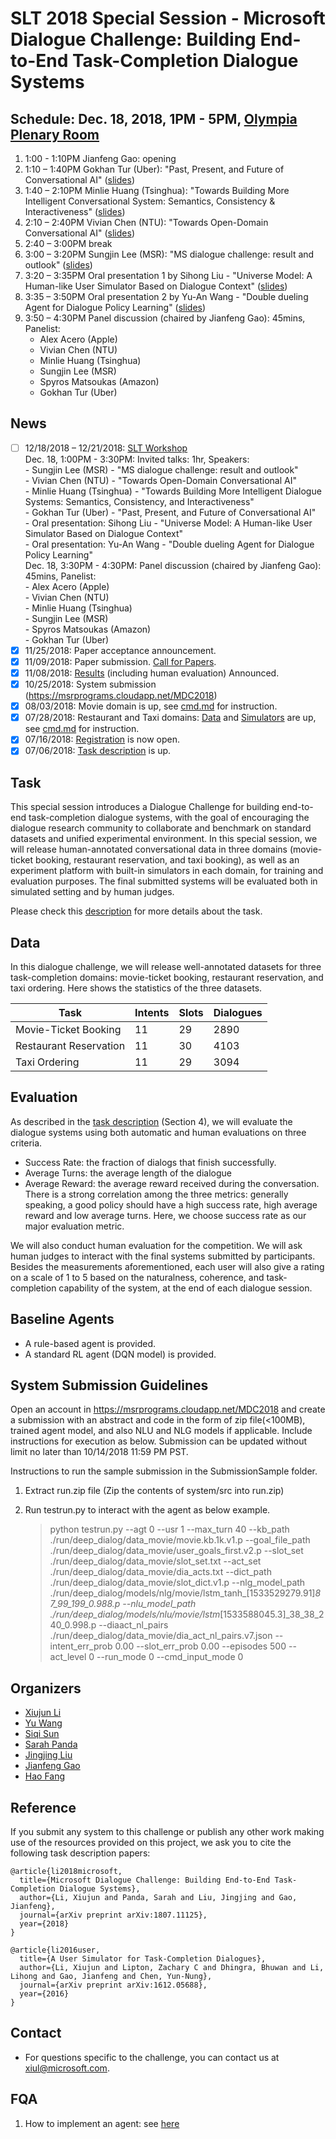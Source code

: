 # SLT 2018 Special Session - Microsoft Dialogue Challenge: Building End-to-End Task-Completion Dialogue Systems

## Schedule: Dec. 18, 2018, 1PM - 5PM,  [Olympia Plenary Room](http://www.slt2018.org/technical-programme/)
1.  1:00 - 1:10PM Jianfeng Gao: opening<br/>
2.  1:10 – 1:40PM Gokhan Tur (Uber): "Past, Present, and Future of Conversational AI" ([slides]())<br/>
3.  1:40 – 2:10PM Minlie Huang (Tsinghua): "Towards Building More Intelligent Conversational System: Semantics, Consistency & Interactiveness" ([slides](./slides/2018-SLT-Tsinghua-MinlieHuang.pptx))<br/>
4.  2:10 – 2:40PM Vivian Chen (NTU): "Towards Open-Domain Conversational AI" ([slides](./slides/181217_SLT-MSChallenge_Vivian.pptx))<br/>
5.  2:40 – 3:00PM break<br/>
6.  3:00 – 3:20PM Sungjin Lee (MSR): "MS dialogue challenge: result and outlook" ([slides](./slides/MS_dialog_challenge_result_outlook_sungjin.pptx))<br/>
7.  3:20 – 3:35PM Oral presentation 1 by Sihong Liu - "Universe Model: A Human-like User Simulator Based on Dialogue Context" ([slides](./slides/Oral_ppt_sihong_liu.pptx))<br/>
8.  3:35 – 3:50PM Oral presentation 2 by Yu-An Wang - "Double dueling Agent for Dialogue Policy Learning" ([slides](./slides/Oral_slides_yu-an_wang.pptx))<br/>
9.  3:50 – 4:30PM Panel discussion (chaired by Jianfeng Gao): 45mins, Panelist:<br/>
    - Alex Acero (Apple)<br/>
    - Vivian Chen (NTU)<br/>
    - Minlie Huang (Tsinghua)<br/>
    - Sungjin Lee (MSR)<br/>
    - Spyros Matsoukas (Amazon)<br/>
    - Gokhan Tur (Uber)<br/>


## News
- [ ] 12/18/2018 – 12/21/2018: [SLT Workshop](http://www.slt2018.org/news/)<br/>
      Dec. 18, 1:00PM - 3:30PM: Invited talks: 1hr, Speakers: <br/>
        - Sungjin Lee (MSR) - "MS dialogue challenge: result and outlook"<br/>
        - Vivian Chen (NTU) - "Towards Open-Domain Conversational AI"<br/>
        - Minlie Huang (Tsinghua) - "Towards Building More Intelligent Dialogue Systems: Semantics, Consistency, and Interactiveness"<br/> 
        - Gokhan Tur (Uber) - "Past, Present, and Future of Conversational AI"<br/>
        - Oral presentation: Sihong Liu - "Universe Model: A Human-like User Simulator Based on Dialogue Context"<br/>
        - Oral presentation: Yu-An Wang - "Double dueling Agent for Dialogue Policy Learning"<br/>
      Dec. 18, 3:30PM - 4:30PM: Panel discussion (chaired by Jianfeng Gao): 45mins, Panelist: <br/>
        - Alex Acero (Apple)<br/>
        - Vivian Chen (NTU)<br/>
        - Minlie Huang (Tsinghua)<br/>
        - Sungjin Lee (MSR)<br/>
        - Spyros Matsoukas (Amazon)<br/>
        - Gokhan Tur (Uber)<br/>
- [x] 11/25/2018: Paper acceptance announcement.
- [x] 11/09/2018: Paper submission. [Call for Papers](https://github.com/xiul-msr/e2e_dialog_challenge/blob/master/SLT%202018%20-%20MS%20Dialogue%20Challenge%20-%20CFP.pdf).
- [x] 11/08/2018: [Results](https://xiul-msr.github.io/e2e_dialog_challenge/board/leaderboard) (including human evaluation) Announced.
- [x] 10/25/2018: System submission (https://msrprograms.cloudapp.net/MDC2018)
- [x] 08/03/2018: Movie domain is up, see [cmd.md](https://github.com/xiul-msr/e2e_dialog_challenge/blob/master/cmd.md) for instruction.
- [x] 07/28/2018: Restaurant and Taxi domains: [Data](https://github.com/xiul-msr/e2e_dialog_challenge/data/) and [Simulators](https://github.com/xiul-msr/e2e_dialog_challenge/system/) are up, see [cmd.md](https://github.com/xiul-msr/e2e_dialog_challenge/blob/master/cmd.md) for instruction.
- [x] 07/16/2018: [Registration](https://docs.google.com/forms/d/e/1FAIpQLScWl3BYiCLHjR2hGrkehx1kS53vvMTmQ2ktuvGNYSAtiQLSpw/viewform) is now open.
- [x] 07/06/2018: [Task description](https://github.com/xiul-msr/e2e_dialog_challenge/blob/master/microsoft-dialogue-challenge-slt2018.pdf) is up.

## Task
This special session introduces a Dialogue Challenge for building end-to-end task-completion dialogue systems, with the goal of encouraging the dialogue research community to collaborate and benchmark on standard datasets and unified experimental environment. In this special session, we will release human-annotated conversational data in three domains (movie-ticket booking, restaurant reservation, and taxi booking), as well as an experiment platform with built-in simulators in each domain, for training and evaluation purposes. The final submitted systems will be evaluated both in simulated setting and by human judges.

Please check this [description](https://github.com/xiul-msr/e2e_dialog_challenge/blob/master/microsoft-dialogue-challenge-slt2018.pdf) for more details about the task.

## Data
In this dialogue challenge, we will release well-annotated datasets for three task-completion domains: movie-ticket booking, restaurant reservation, and taxi ordering. Here shows the statistics of the three datasets.

|Task|Intents|Slots|Dialogues|
| -----| ----- | ----- | ----- |
|Movie-Ticket Booking|11|29|2890|
|Restaurant Reservation|11|30|4103|
|Taxi Ordering|11|29|3094|

## Evaluation
As described in the [task description](https://github.com/xiul-msr/e2e_dialog_challenge/blob/master/microsoft-dialogue-challenge-slt2018.pdf) (Section 4), we will evaluate the dialogue systems using both automatic and human evaluations on three criteria.
* Success Rate: the fraction of dialogs that finish successfully.
* Average Turns: the average length of the dialogue
* Average Reward: the average reward received during the conversation.
There is a strong correlation among the three metrics: generally speaking, a good policy should have a high success rate, high average reward and low average turns. Here, we choose success rate as our major evaluation metric.

We will also conduct human evaluation for the competition. We will ask human judges to interact with the final systems submitted by participants. Besides the measurements aforementioned, each user will also give a rating on a scale of 1 to 5 based on the naturalness, coherence, and task-completion capability of the system, at the end of each dialogue session.

## Baseline Agents
* A rule-based agent is provided.
* A standard RL agent (DQN model) is provided.

## System Submission Guidelines

Open an account in https://msrprograms.cloudapp.net/MDC2018 and create a submission with an abstract and code in the form of zip file(<100MB), trained agent model, and also NLU and NLG models if applicable. Include instructions for execution as below. Submission can be updated without limit no later than 10/14/2018 11:59 PM PST. 

Instructions to run the sample submission in the SubmissionSample folder.
1.	Extract run.zip file (Zip the contents of system/src into run.zip) 
2.	Run testrun.py to interact with the agent as below example. 

      > python testrun.py --agt 0 --usr 1 --max_turn 40 --kb_path ./run/deep_dialog/data_movie/movie.kb.1k.v1.p --goal_file_path ./run/deep_dialog/data_movie/user_goals_first.v2.p --slot_set ./run/deep_dialog/data_movie/slot_set.txt --act_set ./run/deep_dialog/data_movie/dia_acts.txt --dict_path ./run/deep_dialog/data_movie/slot_dict.v1.p --nlg_model_path ./run/deep_dialog/models/nlg/movie/lstm_tanh_[1533529279.91]_87_99_199_0.988.p --nlu_model_path ./run/deep_dialog/models/nlu/movie/lstm_[1533588045.3]_38_38_240_0.998.p --diaact_nl_pairs ./run/deep_dialog/data_movie/dia_act_nl_pairs.v7.json --intent_err_prob 0.00 --slot_err_prob 0.00 --episodes 500 --act_level 0 --run_mode 0 --cmd_input_mode 0

<!---
## Timeline
|Phase|Dates|
| ------ | -------------- |
|TBA|TBA|
|1. Development Phase|June 1 – Sept 9|
|1.1 Code (data extraction code, seq2seq baseline)|June 1|
|1.2 "Trial" data made available|June 18|
|1.3 Official training data made available| By July 1|
|2. Evaluation Phase|Sept 10 – 24|
|2.1 Test data made available|Sept 10|
 -->

## Organizers
* [Xiujun Li](https://www.microsoft.com/en-us/research/people/xiul/)
* [Yu Wang](https://www.linkedin.com/in/yu-wang-a95b2b1)
* [Siqi Sun](https://www.linkedin.com/in/siqi-sun)
* [Sarah Panda](https://www.linkedin.com/in/sarah-panda-7345267b)
* [Jingjing Liu](https://www.microsoft.com/en-us/research/people/jingjl/)
* [Jianfeng Gao](https://www.microsoft.com/en-us/research/people/jfgao/)
* [Hao Fang](https://www.linkedin.com/in/hao-fang-99778b25)

## Reference
If you submit any system to this challenge or publish any other work making use of the resources provided on this project, we ask you to cite the following task description papers:

```
@article{li2018microsoft,
  title={Microsoft Dialogue Challenge: Building End-to-End Task-Completion Dialogue Systems},
  author={Li, Xiujun and Panda, Sarah and Liu, Jingjing and Gao, Jianfeng},
  journal={arXiv preprint arXiv:1807.11125},
  year={2018}
}

@article{li2016user,
  title={A User Simulator for Task-Completion Dialogues},
  author={Li, Xiujun and Lipton, Zachary C and Dhingra, Bhuwan and Li, Lihong and Gao, Jianfeng and Chen, Yun-Nung},
  journal={arXiv preprint arXiv:1612.05688},
  year={2016}
}
```

## Contact
* For questions specific to the challenge, you can contact us at <xiul@microsoft.com>.

## FQA
1. How to implement an agent: see [here](https://github.com/xiul-msr/e2e_dialog_challenge/issues/1)
